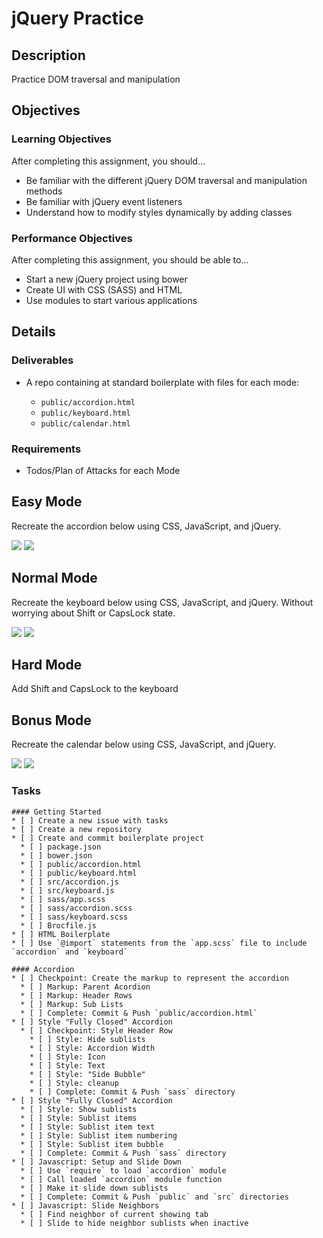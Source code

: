 # jQuery Practice

## Description

Practice DOM traversal and manipulation

## Objectives

### Learning Objectives

After completing this assignment, you should...

* Be familiar with the different jQuery DOM traversal and manipulation methods
* Be familiar with jQuery event listeners
* Understand how to modify styles dynamically by adding classes

### Performance Objectives

After completing this assignment, you should be able to...

* Start a new jQuery project using bower
* Create UI with CSS (SASS) and HTML
* Use modules to start various applications

## Details

### Deliverables

* A repo containing at standard boilerplate with files for each mode:

  * `public/accordion.html`
  * `public/keyboard.html`
  * `public/calendar.html`

### Requirements

* Todos/Plan of Attacks for each Mode

## Easy Mode

Recreate the accordion below using CSS, JavaScript, and jQuery.


![](images/accordion.gif)
![](images/accordion.png)

## Normal Mode

Recreate the keyboard below using CSS, JavaScript, and jQuery.
Without worrying about Shift or CapsLock state.

![](images/keyboard.gif)
![](images/keyboard.png)

## Hard Mode

Add Shift and CapsLock to the keyboard

## Bonus Mode

Recreate the calendar below using CSS, JavaScript, and jQuery.

![](images/calendar.gif)
![](images/calendar.png)

### Tasks

```
#### Getting Started
* [ ] Create a new issue with tasks
* [ ] Create a new repository
* [ ] Create and commit boilerplate project
  * [ ] package.json
  * [ ] bower.json
  * [ ] public/accordion.html
  * [ ] public/keyboard.html
  * [ ] src/accordion.js
  * [ ] src/keyboard.js
  * [ ] sass/app.scss
  * [ ] sass/accordion.scss
  * [ ] sass/keyboard.scss
  * [ ] Brocfile.js
* [ ] HTML Boilerplate
* [ ] Use `@import` statements from the `app.scss` file to include `accordion` and `keyboard`

#### Accordion
* [ ] Checkpoint: Create the markup to represent the accordion
  * [ ] Markup: Parent Acordion
  * [ ] Markup: Header Rows
  * [ ] Markup: Sub Lists
  * [ ] Complete: Commit & Push `public/accordion.html`
* [ ] Style "Fully Closed" Accordion
  * [ ] Checkpoint: Style Header Row
    * [ ] Style: Hide sublists
    * [ ] Style: Accordion Width
    * [ ] Style: Icon
    * [ ] Style: Text
    * [ ] Style: "Side Bubble"
    * [ ] Style: cleanup
    * [ ] Complete: Commit & Push `sass` directory
* [ ] Style "Fully Closed" Accordion
  * [ ] Style: Show sublists
  * [ ] Style: Sublist items
  * [ ] Style: Sublist item text
  * [ ] Style: Sublist item numbering
  * [ ] Style: Sublist item bubble
  * [ ] Complete: Commit & Push `sass` directory
* [ ] Javascript: Setup and Slide Down
  * [ ] Use `require` to load `accordion` module
  * [ ] Call loaded `accordion` module function
  * [ ] Make it slide down sublists
  * [ ] Complete: Commit & Push `public` and `src` directories
* [ ] Javascript: Slide Neighbors
  * [ ] Find neighbor of current showing tab
  * [ ] Slide to hide neighbor sublists when inactive
```
